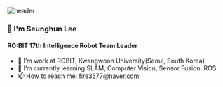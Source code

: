 ![header](https://capsule-render.vercel.app/api?type=venom&color=auto&height=150&section=header&text=Seunghun%Lee&fontSize=90)

### 👋 I'm Seunghun Lee

#### RO:BIT 17th Intelligence Robot Team Leader

- 🔭 I’m work at ROBIT, Kwangwoon University(Seoul, South Korea)
- 🌱 I’m currently learning SLAM, Computer Vision, Sensor Fusion, ROS
- 📫 How to reach me: fire3577@naver.com
